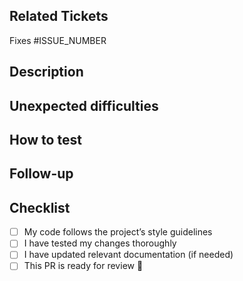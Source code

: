 ## Related Tickets  
Fixes #ISSUE_NUMBER  
<!--  
Use this format to link issue numbers: Fixes #123 / Closes #123  
Reference: https://docs.github.com/en/github/managing-your-work-on-github/linking-a-pull-request-to-an-issue-using-a-keyword  
-->  

## Description  
<!--  
Briefly explain what this PR does.  
Example: This PR [adds/removes/fixes/replaces] the [feature/bug/etc].  
-->  

## Unexpected difficulties

<!--
Did you encounter unexpected difficulties while making this PR?
Tell us about it, and what you did to overcome them!
-->

## How to test

<!--
Make sure you test your work before opening a PR.
**Run Tests:** `npm run test` or `pnpm run test` 
**Check Formatting:** `npm run format` or `pnpm run format`  
**Eslint Check:** `npm run lint:check` or `pnpm run lint:check`
Include the precise steps to reproduce in order to peer review your work.
Also include screenshots if you can so that reviewers can compare with a baseline.
-->

## Follow-up

<!--
What should we do next to take advantage of this work?
-->

## Checklist  
- [ ] My code follows the project’s style guidelines  
- [ ] I have tested my changes thoroughly  
- [ ] I have updated relevant documentation (if needed)  
- [ ] This PR is ready for review 🚀  
